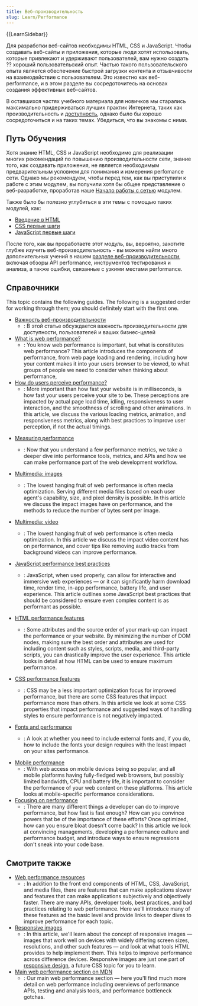 ```yaml
---
title: Веб-производительность
slug: Learn/Performance
---
```


{{LearnSidebar}}

Для разработки веб-сайтов необходимы HTML, CSS и JavaScript. Чтобы создавать веб-сайты и приложения, которые люди хотят использовать, которые привлекают и удерживают пользователей, вам нужно создать ?? хороший пользовательский опыт. Частью такого пользовательского опыта является обеспечение быстрой загрузки контента и отзывчивости на взаимодействие с пользователем. Это известно как веб-performance, и в этом разделе вы сосредоточитесь на основах создания эффективных веб-сайтов.

В оставшихся частях учебного материала для новичков мы старались максимально придерживаться лучших практик Интернета, таких как производительность и [доступность](/ru/docs/Learn/Accessibility), однако было бы хорошо сосредоточиться и на таких темах. Убедиться, что вы знакомы с ними.

## Путь Обучения

Хотя знание HTML, CSS и JavaScript необходимо для реализации многих рекомендаций по повышению производительности сети, знание того, как создавать приложения, не является необходимым предварительным условием для понимания и измерения perfomance сети. Однако мы рекомендуем, чтобы перед тем, как вы приступили к работе с этим модулем, вы получили хотя бы общее представление о веб-разработке, проработав наше [Начало работы с сетью](/ru/docs/Learn/Getting_started_with_the_web) модулем.

Также было бы полезно углубиться в эти темы с помощью таких модулей, как:

- [Введение в HTML](/ru/docs/Learn/HTML/Introduction_to_HTML)
- [CSS первые шаги](/ru/docs/Learn/CSS/First_steps)
- [JavaScript первые шаги](/ru/docs/Learn/JavaScript/First_steps)

После того, как вы проработаете этот модуль, вы, вероятно, захотите глубже изучить веб-производительность - вы можете найти много дополнительных учений в нашем [разделе веб-производительности](/ru/docs/Web/Performance), включая обзоры API performance, инструментов тестирования и анализа, а также ошибки, связанные с узкими местами performance.

## Справочники

This topic contains the following guides. The following is a suggested order for working through them; you should definitely start with the first one.

- [Важность веб-производительности](/ru/docs/Learn/Performance/why_web_performance)
  - : В этой статье обсуждается важность производительности для доступности, пользователей и ваших бизнес-целей
- [What is web performance?](/ru/docs/Learn/Performance/What_is_web_performance)
  - : You know web performance is important, but what is constitutes web performance? This article introduces the components of performance, from web page loading and rendering, including how your content makes it into your users browser to be viewed, to what groups of people we need to consider when thinking about performance,
- [How do users perceive performance?](/ru/docs/Learn/Performance/Perceived_performance)
  - : More important than how fast your website is in milliseconds, is how fast your users perceive your site to be. These perceptions are impacted by actual page load time, idling, responsiveness to user interaction, and the smoothness of scrolling and other animations. In this article, we discuss the various loading metrics, animation, and responsiveness metrics, along with best practices to improve user perception, if not the actual timings.

<!---->

- [Measuring performance](/ru/docs/Learn/Performance/Measuring_performance)
  - : Now that you understand a few performance metrics, we take a deeper dive into performance tools, metrics, and APIs and how we can make performance part of the web development workflow.
- [Multimedia: images](/ru/docs/Learn/Performance/Multimedia)
  - : The lowest hanging fruit of web performance is often media optimization. Serving different media files based on each user agent's capability, size, and pixel density is possible. In this article we discuss the impact images have on performance, and the methods to reduce the number of bytes sent per image.
- [Multimedia: video](/ru/docs/Learn/Performance/video)

  - : The lowest hanging fruit of web performance is often media optimization. In this article we discuss the impact video content has on performance, and cover tips like removing audio tracks from background videos can improve performance.

- [JavaScript performance best practices](/ru/docs/Learn/Performance/JavaScript)
  - : JavaScript, when used properly, can allow for interactive and immersive web experiences — or it can significantly harm download time, render time, in-app performance, battery life, and user experience. This article outlines some JavaScript best practices that should be considered to ensure even complex content is as performant as possible.
- [HTML performance features](/ru/docs/Learn/Performance/HTML)
  - : Some attributes and the source order of your mark-up can impact the performance or your website. By minimizing the number of DOM nodes, making sure the best order and attributes are used for including content such as styles, scripts, media, and third-party scripts, you can drastically improve the user experience. This article looks in detail at how HTML can be used to ensure maximum performance.
- [CSS performance features](/ru/docs/Learn/Performance/CSS)
  - : CSS may be a less important optimization focus for improved performance, but there are some CSS features that impact performance more than others. In this article we look at some CSS properties that impact performance and suggested ways of handling styles to ensure performance is not negatively impacted.
- [Fonts and performance](/ru/docs/Learn/Performance/Fonts)
  - : A look at whether you need to include external fonts and, if you do, how to include the fonts your design requires with the least impact on your sites performance.

<!---->

- [Mobile performance](/ru/docs/Learn/Performance/Mobile)
  - : With web access on mobile devices being so popular, and all mobile platforms having fully-fledged web browsers, but possibly limited bandwidth, CPU and battery life, it is important to consider the performance of your web content on these platforms. This article looks at mobile-specific performance considerations.
- [Focusing on performance](/ru/docs/Learn/Performance/business_case_for_performance)
  - : There are many different things a developer can do to improve performance, but how fast is fast enough? How can you convince powers that be of the importance of these efforts? Once optimized, how can you ensure bloat doesn't come back? In this article we look at convincing managements, developing a performance culture and performance budget, and introduce ways to ensure regressions don't sneak into your code base.

## Смотрите также

- [Web performance resources](/ru/docs/Learn/Performance/Web_Performance_Basics)
  - : In addition to the front end components of HTML, CSS, JavaScript, and media files, there are features that can make applications slower and features that can make applications subjectively and objectively faster. There are many APIs, developer tools, best practices, and bad practices relating to web performance. Here we'll introduce many of these features ad the basic level and provide links to deeper dives to improve performance for each topic.
- [Responsive images](/ru/docs/Learn/HTML/Multimedia_and_embedding/Responsive_images)
  - : In this article, we'll learn about the concept of responsive images — images that work well on devices with widely differing screen sizes, resolutions, and other such features — and look at what tools HTML provides to help implement them. This helps to improve performance across difference devices. Responsive images are just one part of [responsive design](/ru/docs/Learn/CSS/CSS_layout/Responsive_Design), a future CSS topic for you to learn.
- [Main web performance section on MDN](/ru/docs/Web/Performance)
  - : Our main web performance section — here you'll find much more detail on web performance including overviews of performance APIs, testing and analysis tools, and performance bottleneck gotchas.
